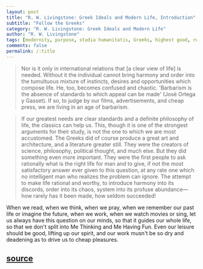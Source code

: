 ```yaml
---
layout: post
title: "R. W. Livingstone: Greek Ideals and Modern Life, Introduction"
subtitle: "Follow the Greeks"
category: "R. W. Livingstone: Greek Ideals and Modern Life"
author: "R. W. Livingstone"
tags: [modernity, purpose, studia humanitatis, Greeks, highest good, reason, entertainment, work]
comments: false
permalink: /:title
---
```


> Nor is it only in international relations that [a clear view of life] is needed. Without it the individual cannot bring harmony and order into the tumultuous mixture of instincts, desires and opportunities which compose life. He, too, becomes confused and chaotic. 'Barbarism is the absence of standards to which appeal can be made' (José Ortega y Gasset). If so, to judge by our films, advertisements, and cheap press, we are living in an age of barbarism.

> If our greatest needs are clear standards and a definite philosophy of life, the classics can help us. This, though it is one of the strongest arguments for their study, is not the one to which we are most accustomed. The Greeks did of course produce a great art and architecture, and a literature greater still. They were the creators of science, philosophy, political thought, and much else. But they did something even more important. They were the first people to ask rationally what is the right life for man and to give, if not the most satisfactory answer ever given to this question, at any rate one which no intelligent man who realizes the problem can ignore. The attempt to make life rational and worthy, to introduce harmony into its discords, order into its chaos, system into its profuse abundance—how rarely has it been made, how seldom succeeded!

When we read, when we think, when we pray, when we remember our past life or imagine the future, when we work, when we watch movies or sing, let us always have this question on our minds, so that it guides our whole life, so that we don't split into Me Thinking and Me Having Fun. Even our leisure should be good, lifting up our spirit, and our work musn't be so dry and deadening as to drive us to cheap pleasures.

<h2 class="post-source"><a href="https://archive.org/stream/greekidealsmoder00livi#page/4"><i class="fas fa-book" aria-hidden="true"></i> source</a></h2>